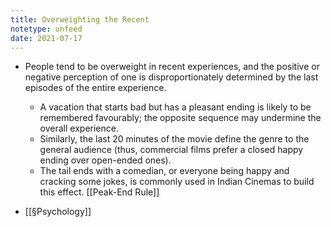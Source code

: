 ```yaml
---
title: Overweighting the Recent
notetype: unfeed
date: 2021-07-17
---
```


- People tend to be overweight in recent experiences, and the positive or negative perception of one is disproportionately determined by the last episodes of the entire experience. 
	- A vacation that starts bad but has a pleasant ending is likely to be remembered favourably; the opposite sequence may undermine the overall experience.
	- Similarly, the last 20 minutes of the movie define the genre to the general audience (thus, commercial films prefer a closed happy ending over open-ended ones). 
	- The tail ends with a comedian, or everyone being happy and cracking some jokes, is commonly used in Indian Cinemas to build this effect. [[Peak-End Rule]]

- [[§Psychology]]